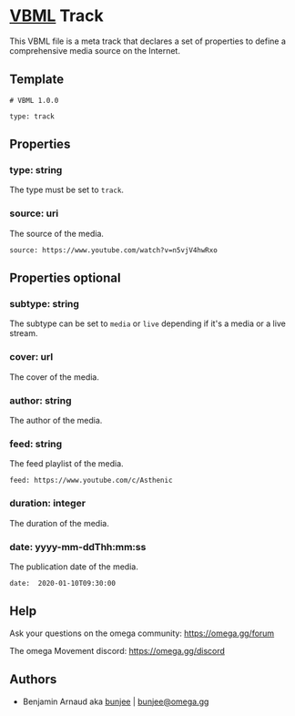 # [VBML](../README.md) Track

This VBML file is a meta track that declares a set of properties to define a comprehensive media
source on the Internet.

## Template

```
# VBML 1.0.0

type: track
```

## Properties

### type: string

The type must be set to `track`.

### source: uri

The source of the media.
```
source: https://www.youtube.com/watch?v=n5vjV4hwRxo
```

## Properties optional

### subtype: string

The subtype can be set to `media` or `live` depending if it's a media or a live stream.

### cover: url

The cover of the media.

### author: string

The author of the media.

### feed: string

The feed playlist of the media.
```
feed: https://www.youtube.com/c/Asthenic
```

### duration: integer

The duration of the media.

### date: yyyy-mm-ddThh:mm:ss

The publication date of the media.
```
date:  2020-01-10T09:30:00
```

## Help

Ask your questions on the omega community: https://omega.gg/forum

The omega Movement discord: https://omega.gg/discord

## Authors

- Benjamin Arnaud aka [bunjee](http://bunjee.me) | <bunjee@omega.gg>
